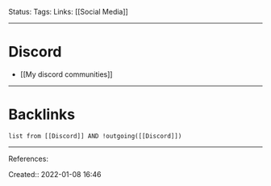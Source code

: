 Status: 
Tags: 
Links: [[Social Media]]
___
# Discord
- [[My discord communities]]
___
# Backlinks
```dataview
list from [[Discord]] AND !outgoing([[Discord]])
```
___
References:

Created:: 2022-01-08 16:46
